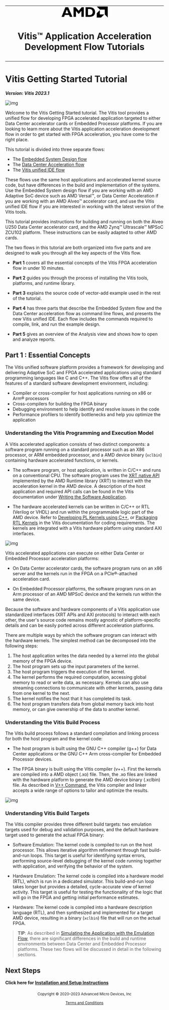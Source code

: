 <table class="sphinxhide" width="100%">
 <tr>
   <td align="center"><img src="https://raw.githubusercontent.com/Xilinx/Image-Collateral/main/xilinx-logo.png" width="30%"/><h1>Vitis™ Application Acceleration Development Flow Tutorials</h1>

   </td>
 </tr>
 <tr>
 <td>
 </td>
 </tr>
</table>

# Vitis Getting Started Tutorial

***Version: Vitis 2023.1***

![img](./images/vitis_101.png)

Welcome to the Vitis Getting Started tutorial. The Vitis tool provides a unified flow for developing FPGA accelerated application targeted to either Data Center accelerator cards or Embedded Processor platforms. If you are looking to learn more about the Vitis application acceleration development flow in order to get started with FPGA acceleration, you have come to the right place.

This tutorial is divided into three separate flows: 
* The [Embedded System Design flow](https://docs.xilinx.com/r/en-US/ug1393-vitis-application-acceleration/Introduction-to-Vitis-Tools-for-Embedded-System-Designers)
* The [Data Center Acceleration flow](https://docs.xilinx.com/r/en-US/ug1393-vitis-application-acceleration/Introduction-to-Data-Center-Acceleration-for-Software-Programmers)
* The [Vitis unified IDE flow](https://docs.xilinx.com/r/en-US/ug1553-vitis-ide)

These flows use the same host applications and accelerated kernel source code, but have differences in the build and implementation of the systems. Use the Embedded System design flow if you are working with an AMD Adaptive SoC device such as AMD Versal™, or Data Center Acceleration if you are working with an AMD Alveo™ accelerator card, and use the Vitis unified IDE flow if you are interested in working with the latest version of the Vitis tools. 

This tutorial provides instructions for building and running on both the Alveo U250 Data Center accelerator card, and the AMD Zynq™ Ultrascale™ MPSoC ZCU102 platform. These instructions can be easily adapted to other AMD cards.

The two flows in this tutorial are both organized into five parts and are designed to walk you through all the key aspects of the Vitis flow.

* **Part 1** covers all the essential concepts of the Vitis FPGA acceleration flow in under 10 minutes.

* **Part 2** guides you through the process of installing the Vitis tools, platforms, and runtime library.

* **Part 3** explains the source code of vector-add example used in the rest of the tutorial.

* **Part 4** has three parts that describe the Embedded System flow and the Data Center acceleration flow as command line flows, and presents the new Vitis unified IDE. Each flow includes the commands required to compile, link, and run the example design.

* **Part 5** gives an overview of the Analysis view and shows how to open and analyze reports.

## Part 1 : Essential Concepts

The Vitis unified software platform provides a framework for developing and delivering Adaptive SoC and FPGA accelerated applications using standard programming languages like C and C++. The Vitis flow offers all of the features of a standard software development environment, including:

* Compiler or cross-compiler for host applications running on x86 or Arm® processors
* Cross-compilers for building the FPGA binary
* Debugging environment to help identify and resolve issues in the code
* Performance profilers to identify bottlenecks and help you optimize the application

### Understanding the Vitis Programming and Execution Model

A Vitis accelerated application consists of two distinct components: a software program running on a standard processor such as an X86 processor, or ARM embedded processor, and a AMD device binary (`xclbin`) containing hardware accelerated functions, or kernels.

* The software program, or host application, is written in C/C++ and runs on a conventional CPU. The software program uses the [XRT native API](https://xilinx.github.io/XRT/master/html/index.html) implemented by the AMD Runtime library (XRT) to interact with the acceleration kernel in the AMD device. A description of the host application and required API calls can be found in the Vitis documentation under [Writing the Software Application](https://docs.xilinx.com/r/en-US/ug1393-vitis-application-acceleration/Writing-the-Software-Application).

* The hardware accelerated kernels can be written in C/C++ or RTL (Verilog or VHDL) and run within the programmable logic part of the AMD device. Refer to [Developing PL Kernels using C++](https://docs.xilinx.com/r/en-US/ug1393-vitis-application-acceleration/Developing-PL-Kernels-using-C), or [Packaging RTL Kernels](https://docs.xilinx.com/r/en-US/ug1393-vitis-application-acceleration/Packaging-RTL-Kernels) in the Vitis documentation for coding requirements. The kernels are integrated with a Vitis hardware platform using standard AXI interfaces.

![img](./images/part1_execution_model.png)

Vitis accelerated applications can execute on either Data Center or Embedded Processor acceleration platforms:

* On Data Center accelerator cards, the software program runs on an x86 server and the kernels run in the FPGA on a PCIe®-attached acceleration card.

* On Embedded Processor platforms, the software program runs on an Arm processor of an AMD MPSoC device and the kernels run within the same device.


Because the software and hardware components of a Vitis application use standardized interfaces (XRT APIs and AXI protocols) to interact with each other, the user's source code remains mostly agnostic of platform-specific details and can be easily ported across different acceleration platforms.

There are multiple ways by which the software program can interact with the hardware kernels. The simplest method can be decomposed into the following steps:

1. The host application writes the data needed by a kernel into the global memory of the FPGA device.
2. The host program sets up the input parameters of the kernel.
3. The host program triggers the execution of the kernel.
4. The kernel performs the required computation, accessing global memory to read or write data, as necessary. Kernels can also use streaming connections to communicate with other kernels, passing data from one kernel to the next.
5. The kernel notifies the host that it has completed its task.
6. The host program transfers data from global memory back into host memory, or can give ownership of the data to another kernel.

### Understanding the Vitis Build Process

The Vitis build process follows a standard compilation and linking process for both the host program and the kernel code:

* The host program is built using the GNU C++ compiler (g++) for Data Center applications or the GNU C++ Arm cross-compiler for Embedded Processor devices.

* The FPGA binary is built using the Vitis compiler (v++). First the kernels are compiled into a AMD object (.xo) file. Then, the .xo files are linked with the hardware platform to generate the AMD device binary (.xclbin) file. As described in [V++ Command](https://docs.xilinx.com/r/en-US/ug1393-vitis-application-acceleration/v-Command), the Vitis compiler and linker accepts a wide range of options to tailor and optimize the results.

![img](./images/part1_build_flow.png)

### Understanding Vitis Build Targets

The Vitis compiler provides three different build targets: two emulation targets used for debug and validation purposes, and the default hardware target used to generate the actual FPGA binary:

* Software Emulation: The kernel code is compiled to run on the host processor. This allows iterative algorithm refinement through fast build-and-run loops. This target is useful for identifying syntax errors, performing source-level debugging of the kernel code running together with application, and verifying the behavior of the system.

* Hardware Emulation: The kernel code is compiled into a hardware model (RTL), which is run in a dedicated simulator. This build-and-run loop takes longer but provides a detailed, cycle-accurate view of kernel activity. This target is useful for testing the functionality of the logic that will go in the FPGA and getting initial performance estimates.

* Hardware: The kernel code is compiled into a hardware description language (RTL), and then synthesized and implemented for a target AMD device, resulting in a binary (`xclbin`) file that will run on the actual FPGA.

>**TIP**: As described in [Simulating the Application with the Emulation Flow](https://docs.xilinx.com/r/en-US/ug1393-vitis-application-acceleration/Simulating-the-Application-with-the-Emulation-Flow), there are significant differences in the build and runtime environments between Data Center and Embedded Processor platforms. These two flows will be discussed in detail in the following sections.

## Next Steps

  **Click here for [Installation and Setup Instructions](./Part2.md)**

<p class="sphinxhide" align="center"><sub>Copyright © 2020–2023 Advanced Micro Devices, Inc</sub></p>

<p class="sphinxhide" align="center"><sup><a href="https://www.amd.com/en/corporate/copyright">Terms and Conditions</a></sup></p>

